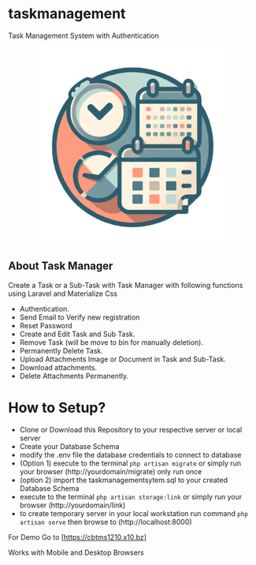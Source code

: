# taskmanagement
Task Management System with Authentication
<p align="center"><a href="https://cbtms1210.x10.bz" target="_blank"><img src="https://github.com/ceejay06s/taskmanagement/blob/main/public%2Flogo.png" width="400"></a></p>

<!--<p align="center">
<a href="https://travis-ci.org/laravel/framework"><img src="https://travis-ci.org/laravel/framework.svg" alt="Build Status">1.0.2</a>
<a href="https://packagist.org/packages/laravel/framework"><img src="https://poser.pugx.org/laravel/framework/d/total.svg" alt="Total Downloads"></a>
<a href="https://packagist.org/packages/laravel/framework"><img src="https://poser.pugx.org/laravel/framework/v/stable.svg" alt="Latest Stable Version"></a>
<a href="https://packagist.org/packages/laravel/framework"><img src="https://poser.pugx.org/laravel/framework/license.svg" alt="License"></a>
</p>-->

## About Task Manager

Create a Task or a Sub-Task with Task Manager with following functions using Laravel and Materialize Css

- Authentication.
- Send Email to Verify new registration
- Reset Password
- Create and Edit Task and Sub Task.
- Remove Task (will be move to bin for manually deletion).
- Permanently Delete Task.
- Upload Attachments Image or Document in Task and Sub-Task.
- Download attachments.
- Delete Attachments Permanently.

<h1>How to Setup?</h1>

- Clone or Download this Repository to your respective server or local server
- Create your Database Schema
- modify the .env file the database credentials to connect to database
- (Option 1) execute to the terminal <code>php artisan migrate</code> or simply run your browser (http://yourdomain/migrate) only run once
- (option 2) import the taskmanagementsytem.sql to your created Database Schema
- execute to the terminal <code>php artisan storage:link</code> or simply run your browser (http://yourdomain/link)
- to create temporary server in your local workstation run command <code>php artisan serve</code> then browse to (http://localhost:8000)

For Demo Go to [https://cbtms1210.x10.bz] 

Works with Mobile and Desktop Browsers
